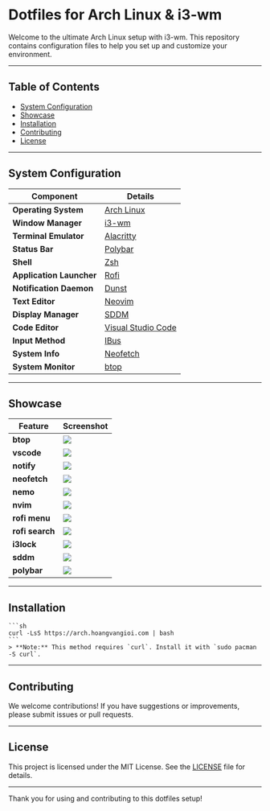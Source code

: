 # Dotfiles for Arch Linux & i3-wm

Welcome to the ultimate Arch Linux setup with i3-wm. This repository contains configuration files to help you set up and customize your environment.

---

## Table of Contents

- [System Configuration](#system-configuration)
- [Showcase](#showcase)
- [Installation](#installation)
- [Contributing](#contributing)
- [License](#license)

---

## System Configuration

| **Component**            | **Details**                                           |
|--------------------------|-------------------------------------------------------|
| **Operating System**     | [Arch Linux](https://archlinux.org)                   |
| **Window Manager**       | [i3-wm](https://i3wm.org)                             |
| **Terminal Emulator**    | [Alacritty](https://github.com/alacritty/alacritty)   |
| **Status Bar**           | [Polybar](https://github.com/polybar/polybar)         |
| **Shell**                | [Zsh](https://www.zsh.org/)                           |
| **Application Launcher** | [Rofi](https://github.com/davatorium/rofi)            |
| **Notification Daemon**  | [Dunst](https://github.com/dunst-project/dunst)       |
| **Text Editor**          | [Neovim](https://neovim.io)                           |
| **Display Manager**      | [SDDM](https://github.com/sddm/sddm)                  |
| **Code Editor**          | [Visual Studio Code](https://code.visualstudio.com/)  |
| **Input Method**         | [IBus](https://github.com/ibus/ibus)                  |
| **System Info**          | [Neofetch](https://github.com/dylanaraps/neofetch)    |
| **System Monitor**       | [btop](https://github.com/aristocratos/btop)          |

---

## Showcase

| **Feature**     | **Screenshot**                                        |
|-----------------|-------------------------------------------------------|
| **btop**        | ![](https://arch.hoangvangioi.com/btop.png)           |
| **vscode**      | ![](https://arch.hoangvangioi.com/vscode.png)         |
| **notify**      | ![](https://arch.hoangvangioi.com/notify.png)         |
| **neofetch**    | ![](https://arch.hoangvangioi.com/neofetch.png)       |
| **nemo**        | ![](https://arch.hoangvangioi.com/nemo.png)           |
| **nvim**        | ![](https://arch.hoangvangioi.com/nvim.png)           |
| **rofi menu**   | ![](https://arch.hoangvangioi.com/rofi-menu.png)      |
| **rofi search** | ![](https://arch.hoangvangioi.com/rofi-search.png)    |
| **i3lock**      | ![](https://arch.hoangvangioi.com/i3lock.png)         |
| **sddm**        | ![](https://arch.hoangvangioi.com/sddm.png)           |
| **polybar**     | ![](https://arch.hoangvangioi.com/polybar.png)        |

---

## Installation

    ```sh
    curl -LsS https://arch.hoangvangioi.com | bash
    ```
    > **Note:** This method requires `curl`. Install it with `sudo pacman -S curl`.

---

## Contributing

We welcome contributions! If you have suggestions or improvements, please submit issues or pull requests.

---

## License

This project is licensed under the MIT License. See the [LICENSE](LICENSE) file for details.

---

Thank you for using and contributing to this dotfiles setup!

